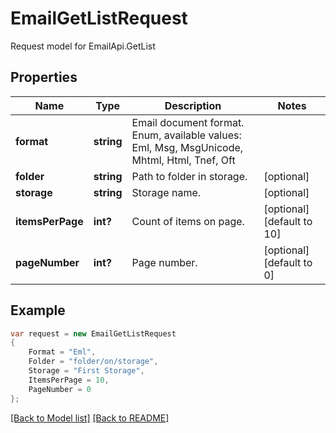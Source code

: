 
# EmailGetListRequest

Request model for EmailApi.GetList

## Properties

Name | Type | Description  | Notes
------------- | ------------- | ------------- | -------------
**format** | **string**| Email document format. Enum, available values: Eml, Msg, MsgUnicode, Mhtml, Html, Tnef, Oft | 
**folder** | **string**| Path to folder in storage. | [optional] 
**storage** | **string**| Storage name. | [optional] 
**itemsPerPage** | **int?**| Count of items on page. | [optional] [default to 10]
**pageNumber** | **int?**| Page number. | [optional] [default to 0]

## Example
```csharp
var request = new EmailGetListRequest
{ 
    Format = "Eml",
    Folder = "folder/on/storage",
    Storage = "First Storage",
    ItemsPerPage = 10,
    PageNumber = 0
};
```

[[Back to Model list]](Models.md) [[Back to README]](README.md)
